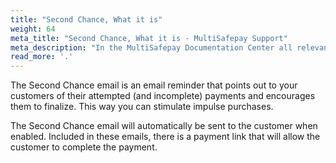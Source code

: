 ```yaml
---
title: "Second Chance, What it is"
weight: 64
meta_title: "Second Chance, What it is - MultiSafepay Support"
meta_description: "In the MultiSafepay Documentation Center all relevant information regarding our Plugins and API. As well as Support pages for Payment Method, Tools and General Questions. You can also find the contact details of our Support Team and Integration Team."
read_more: '.'
---
```


The Second Chance email is an email reminder that points out to your customers of their attempted (and incomplete) payments and encourages them to finalize. This way you can stimulate impulse purchases.

The Second Chance email will automatically be sent to the customer when enabled. Included in these emails, there is a payment link that will allow the customer to complete the payment.
